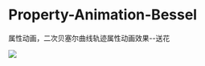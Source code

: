 # Property-Animation-Bessel
属性动画，二次贝塞尔曲线轨迹属性动画效果--送花


![](https://github.com/renyanxu2000/Property-Animation-Bessel-curve/blob/master/img/bessel.gif)
